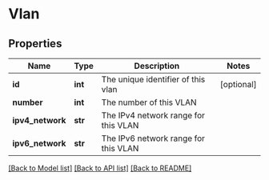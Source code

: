 # Vlan

## Properties
Name | Type | Description | Notes
------------ | ------------- | ------------- | -------------
**id** | **int** | The unique identifier of this vlan | [optional] 
**number** | **int** | The number of this VLAN | 
**ipv4_network** | **str** | The IPv4 network range for this VLAN | 
**ipv6_network** | **str** | The IPv6 network range for this VLAN | 

[[Back to Model list]](../README.md#documentation-for-models) [[Back to API list]](../README.md#documentation-for-api-endpoints) [[Back to README]](../README.md)


